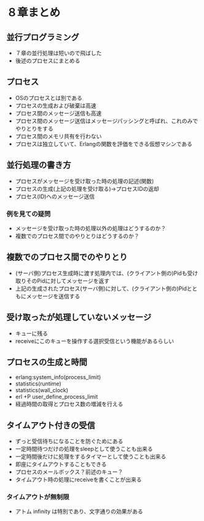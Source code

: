 # ８章まとめ

## 並行プログラミング
* ７章の並行処理は短いので飛ばした
* 後述のプロセスにまとめる

## プロセス
* OSのプロセスとは別である
* プロセスの生成および破棄は高速
* プロセス間のメッセージ送信も高速
* プロセス間のメッセージ送信はメッセージパッシングと呼ばれ、これのみでやりとりをする
* プロセス間のメモリ共有を行わない
* プロセスは独立していて、Erlangの関数を評価をできる仮想マシンである

## 並行処理の書き方
* プロセスがメッセージを受け取った時の処理の記述(関数)
* プロセスの生成(上記の処理を受け取る)→プロセスIDの返却
* プロセス(ID)へのメッセージ送信

### 例を見ての疑問
* メッセージを受け取った時の処理以外の処理はどうするのか？
* 複数でのプロセス間でのやりとりはどうするのか？

## 複数でのプロセス間でのやりとり
* (サーバ側)プロセス生成時に渡す処理内では、(クライアント側の)Pidも受け取りそのPidに対してメッセージを返す
* 上記の生成されたプロセス(サーバ側)に対して、(クライアント側の)Pidとともにメッセージを送信する

## 受け取ったが処理していないメッセージ
* キューに残る
* receiveにこのキューを操作する選択受信という機能があるらしい

## プロセスの生成と時間
* erlang:system_info(process_limit)
* statistics(runtime)
* statistics(wall_clock)
* erl +P user_define_process_limit
* 経過時間の取得とプロセス数の増減を行える

## タイムアウト付きの受信
* ずっと受信待ちになることを防ぐためにある
* 一定時間待つだけの処理をsleepとして使うことも出来る
* 一定時間後だけに処理をするタイマーとして使うことも出来る
* 即座にタイムアウトすることもできる
* プロセスのメールボックス？前述のキュー？
* タイムアウト時の処理にreceiveを書くことが出来る

### タイムアウトが無制限
* アトム infinity は特別であり、文字通りの効果がある
